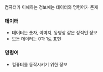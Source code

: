컴퓨터가 이해하는 정보에는 데이터와 명령어가 존재

### 데이터
- 데이터는 숫자, 이미지, 동영상 같은 정적인 정보
- 모든 데이터는 0과 1로 표현

### 명령어
- 컴퓨터를 동작시키기 위한 정보
